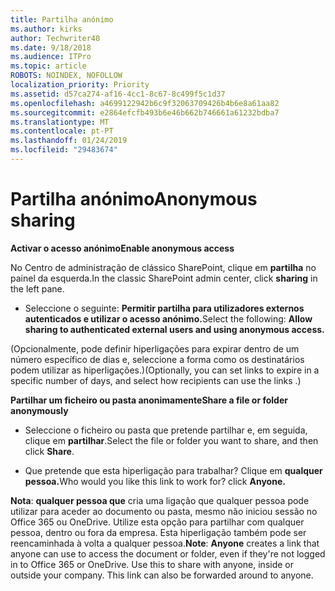 ```yaml
---
title: Partilha anónimo
ms.author: kirks
author: Techwriter40
ms.date: 9/18/2018
ms.audience: ITPro
ms.topic: article
ROBOTS: NOINDEX, NOFOLLOW
localization_priority: Priority
ms.assetid: d57ca274-af16-4cc1-8c67-8c499f5c1d37
ms.openlocfilehash: a4699122942b6c9f32063709426b4b6e8a61aa82
ms.sourcegitcommit: e2864efcfb493b6e46b662b746661a61232bdba7
ms.translationtype: MT
ms.contentlocale: pt-PT
ms.lasthandoff: 01/24/2019
ms.locfileid: "29483674"
---
```

# <a name="anonymous-sharing"></a><span data-ttu-id="449fb-102">Partilha anónimo</span><span class="sxs-lookup"><span data-stu-id="449fb-102">Anonymous sharing</span></span>

 <span data-ttu-id="449fb-103">**Activar o acesso anónimo**</span><span class="sxs-lookup"><span data-stu-id="449fb-103">**Enable anonymous access**</span></span>
  
<span data-ttu-id="449fb-104">No Centro de administração de clássico SharePoint, clique em **partilha** no painel da esquerda.</span><span class="sxs-lookup"><span data-stu-id="449fb-104">In the classic SharePoint admin center, click **sharing** in the left pane.</span></span> 
  
- <span data-ttu-id="449fb-105">Seleccione o seguinte: **Permitir partilha para utilizadores externos autenticados e utilizar o acesso anónimo.**</span><span class="sxs-lookup"><span data-stu-id="449fb-105">Select the following: **Allow sharing to authenticated external users and using anonymous access.**</span></span>
  
<span data-ttu-id="449fb-106">(Opcionalmente, pode definir hiperligações para expirar dentro de um número específico de dias e, seleccione a forma como os destinatários podem utilizar as hiperligações.)</span><span class="sxs-lookup"><span data-stu-id="449fb-106">(Optionally, you can set links to expire in a specific number of days, and select how recipients can use the links .)</span></span>
    
 <span data-ttu-id="449fb-107">**Partilhar um ficheiro ou pasta anonimamente**</span><span class="sxs-lookup"><span data-stu-id="449fb-107">**Share a file or folder anonymously**</span></span>
  
- <span data-ttu-id="449fb-108">Seleccione o ficheiro ou pasta que pretende partilhar e, em seguida, clique em **partilhar**.</span><span class="sxs-lookup"><span data-stu-id="449fb-108">Select the file or folder you want to share, and then click **Share**.</span></span> 
    
- <span data-ttu-id="449fb-109">Que pretende que esta hiperligação para trabalhar? Clique em **qualquer pessoa.**</span><span class="sxs-lookup"><span data-stu-id="449fb-109">Who would you like this link to work for? click **Anyone.**</span></span>
  
 <span data-ttu-id="449fb-p101">**Nota**: **qualquer pessoa que** cria uma ligação que qualquer pessoa pode utilizar para aceder ao documento ou pasta, mesmo não iniciou sessão no Office 365 ou OneDrive. Utilize esta opção para partilhar com qualquer pessoa, dentro ou fora da empresa. Esta hiperligação também pode ser reencaminhada à volta a qualquer pessoa.</span><span class="sxs-lookup"><span data-stu-id="449fb-p101">**Note**: **Anyone** creates a link that anyone can use to access the document or folder, even if they're not logged in to Office 365 or OneDrive. Use this to share with anyone, inside or outside your company. This link can also be forwarded around to anyone.</span></span> 
    

